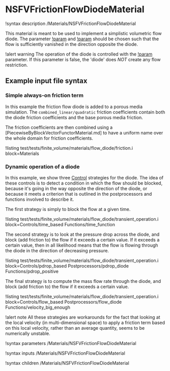 # NSFVFrictionFlowDiodeMaterial

!syntax description /Materials/NSFVFrictionFlowDiodeMaterial

This material is meant to be used to implement a simplistic volumetric flow diode. The
parameter [!param](/Materials/NSFVFrictionFlowDiodeMaterial/additional_linear_resistance)
and [!param](/Materials/NSFVFrictionFlowDiodeMaterial/additional_quadratic_resistance) should be chosen such that
the flow is sufficiently vanished in the direction opposite the diode.

!alert warning
The operation of the diode is controlled with the [!param](/Materials/NSFVFrictionFlowDiodeMaterial/turn_on_diode)
parameter. If this parameter is false, the 'diode' does *NOT* create any flow restriction.

## Example input file syntax

### Simple always-on friction term

In this example the friction flow diode is added to a porous media simulation.
The `combined_linear/quadratic` friction coefficients contain both the diode
friction coefficients and the base porous media friction.

The friction coefficients are then combined using a [PiecewiseByBlockVectorFunctorMaterial.md] to have a uniform name over the whole domain for friction coefficients.

!listing test/tests/finite_volume/materials/flow_diode/friction.i block=Materials

### Dynamic operation of a diode

In this example, we show three [Control](syntax/Controls/index.md) strategies for the diode.
The idea of these controls is to detect a condition in which the flow should be blocked, because it's going
in the way opposite the direction of the diode, or because it meets a criterion that is outlined in the postprocessors
and functions involved to describe it.

The first strategy is simply to block the flow at a given time.

!listing test/tests/finite_volume/materials/flow_diode/transient_operation.i block=Controls/time_based Functions/time_function

The second strategy is to look at the pressure drop across the diode, and block (add friction to) the flow if it exceeds a certain value.
If it exceeds a certain value, then in all likelihood means that the flow is flowing through the diode in the direction of decreasing pressure.

!listing test/tests/finite_volume/materials/flow_diode/transient_operation.i block=Controls/pdrop_based Postprocessors/pdrop_diode Functions/pdrop_positive

The final strategy is to compute the mass flow rate through the diode, and block (add friction to) the flow if it exceeds a certain value.

!listing test/tests/finite_volume/materials/flow_diode/transient_operation.i block=Controls/flow_based Postprocessors/flow_diode Functions/velocity_big_enough

!alert note
All these strategies are workarounds for the fact that looking at the local velocity (in multi-dimensional space)
to apply a friction term based on this local velocity, rather than an average quantity, seems to be numerically unstable.

!syntax parameters /Materials/NSFVFrictionFlowDiodeMaterial

!syntax inputs /Materials/NSFVFrictionFlowDiodeMaterial

!syntax children /Materials/NSFVFrictionFlowDiodeMaterial

